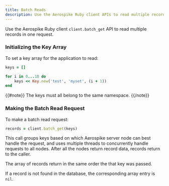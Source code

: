 ```yaml
---
title: Batch Reads
description: Use the Aerospike Ruby client APIs to read multiple records in one request.
---
```


Use the Aerospike Ruby client `client.batch_get` API to read multiple records in one request.

### Initializing the Key Array

To set a key array for the application to read:

```ruby
keys = []

for i in 0...10 do
	keys << Key.new('test', 'myset', (i + 1))
end
```
{{#note}}
The keys must all belong to the same namespace.
{{/note}}

### Making the Batch Read Request

To make a batch read request:

```ruby
records = client.batch_get(keys)
```

This call groups keys based on which Aerospike server node can best handle the request, and uses multiple threads to  concurrently handle requests to all nodes. After all the nodes return record data, records return to the caller.

The array of records return in the same order the that key was passed.

If a record is not found in the database, the corresponding array entry is `nil`.

